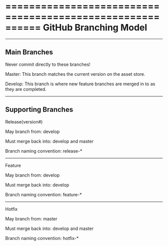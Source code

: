 ==========================================================
GitHub Branching Model
==========================================================
----------------------------------------------------------
Main Branches
----------------------------------------------------------

Never commit directly to these branches!

Master: This branch matches the current version on the asset store.

Develop: This branch is where new feature branches are merged in to as they are completed.

----------------------------------------------------------
Supporting Branches
----------------------------------------------------------

Release(version#)

May branch from:	develop

Must merge back into:	develop and master

Branch naming convention:	release-*

----------------------------------------------------------
Feature

May branch from:	develop

Must merge back into:	develop

Branch naming convention:	feature-*

----------------------------------------------------------
Hotfix

May branch from:	master

Must merge back into:	develop and master

Branch naming convention:	hotfix-*
